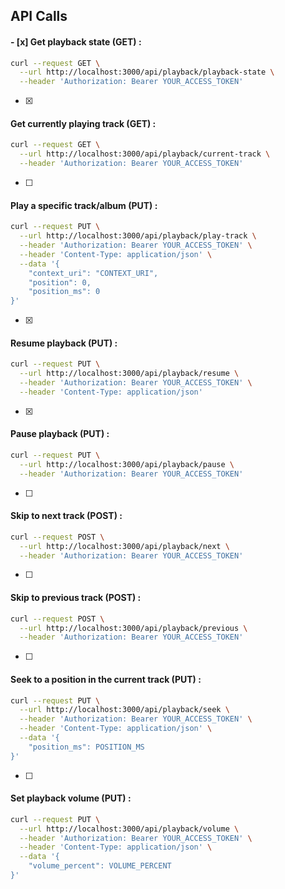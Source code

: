 
## API Calls 

#### - [x] Get playback state (GET) :
```bash 
curl --request GET \
  --url http://localhost:3000/api/playback/playback-state \
  --header 'Authorization: Bearer YOUR_ACCESS_TOKEN'
```

- [x]
#### Get currently playing track (GET) :
```bash
curl --request GET \
  --url http://localhost:3000/api/playback/current-track \
  --header 'Authorization: Bearer YOUR_ACCESS_TOKEN'
```

- [ ]
#### Play a specific track/album (PUT) :
```bash
curl --request PUT \
  --url http://localhost:3000/api/playback/play-track \
  --header 'Authorization: Bearer YOUR_ACCESS_TOKEN' \
  --header 'Content-Type: application/json' \
  --data '{
    "context_uri": "CONTEXT_URI",
    "position": 0,
    "position_ms": 0
}'
```

- [x]
#### Resume playback (PUT) :
```bash 
curl --request PUT \
  --url http://localhost:3000/api/playback/resume \
  --header 'Authorization: Bearer YOUR_ACCESS_TOKEN' \
  --header 'Content-Type: application/json'
```

- [x]
#### Pause playback (PUT) :
```bash
curl --request PUT \
  --url http://localhost:3000/api/playback/pause \
  --header 'Authorization: Bearer YOUR_ACCESS_TOKEN'
```

-[ ]
#### Skip to next track (POST) :
```bash
curl --request POST \
  --url http://localhost:3000/api/playback/next \
  --header 'Authorization: Bearer YOUR_ACCESS_TOKEN'
```

- [ ]
#### Skip to previous track (POST) :
```bash
curl --request POST \
  --url http://localhost:3000/api/playback/previous \
  --header 'Authorization: Bearer YOUR_ACCESS_TOKEN'
```

- [ ]
#### Seek to a position in the current track (PUT) :
```bash
curl --request PUT \
  --url http://localhost:3000/api/playback/seek \
  --header 'Authorization: Bearer YOUR_ACCESS_TOKEN' \
  --header 'Content-Type: application/json' \
  --data '{
    "position_ms": POSITION_MS
}'
```

- [ ]
#### Set playback volume (PUT) :
```bash
curl --request PUT \
  --url http://localhost:3000/api/playback/volume \
  --header 'Authorization: Bearer YOUR_ACCESS_TOKEN' \
  --header 'Content-Type: application/json' \
  --data '{
    "volume_percent": VOLUME_PERCENT
}'
```
